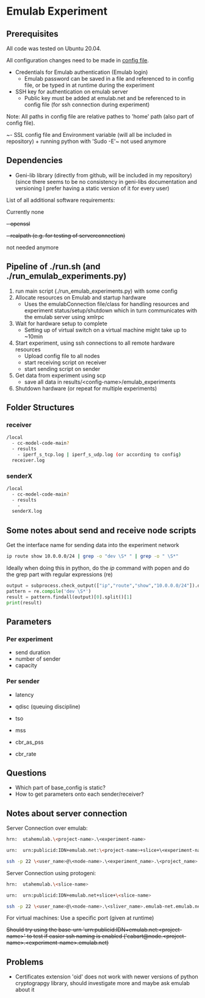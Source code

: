 # Emulab Experiment

## Prerequisites

All code was tested on Ubuntu 20.04.

All configuration changes need to be made in [config file](../emulab_experiments/emulab_config.yaml).

- Credentials for Emulab authentication (Emulab login)
  - Emulab password can be saved in a file and referenced to in config file, or be typed in at runtime during the experiment
- SSH key for authentication on emulab server
  - Public key must be added at emulab.net and be referenced to in config file (for ssh connection during experiment)

Note: All paths in config file are relative pathes to 'home' path (also part of config file).

~- SSL config file and Environment variable (will all be included in repository) + running python with 'Sudo -E'~ not used anymore

## Dependencies

- Geni-lib library (directly from github, will be included in my repository) (since there seems to be no consistency in geni-libs documentation and versioning I prefer having a static version of it for every user)

List of all additional software requirements:

Currently none

~~- openssl~~

~~- realpath (e.g. for testing of serverconnection)~~

not needed anymore

## Pipeline of ./run.sh (and ./run_emulab_experiments.py)

1. run main script (./run_emulab_experiments.py) with some config
2. Allocate resources on Emulab and startup hardware
    - Uses the emulabConnection file/class for handling resources and experiment status/setup/shutdown which in turn communicates with the emulab server using xmlrpc
3. Wait for hardware setup to complete
    - Setting up of virtual switch on a virtual machine might take up to ~10min
4. Start experiment, using ssh connections to all remote hardware resources
    - Upload config file to all nodes
    - start receiving script on receiver
    - start sending script on sender
5. Get data from experiment using scp
    - save all data in results/\<config-name\>/emulab_experiments
6. Shutdown hardware (or repeat for multiple experiments)

## Folder Structures

### receiver

~~~bash
/local
  - cc-model-code-main?
  - results
    - iperf_s_tcp.log | iperf_s_udp.log (or according to config)
  receiver.log
~~~

### senderX

~~~bash
/local
  - cc-model-code-main?
  - results
    - 
  senderX.log
~~~

## Some notes about send and receive node scripts

Get the interface name for sending data into the experiment network

~~~bash
ip route show 10.0.0.0/24 | grep -o "dev \S* " | grep -o " \S*"
~~~

Ideally when doing this in python, do the _ip_ command with popen and do the grep part with regular expressions (re)

~~~python
output = subprocess.check_output(["ip","route","show","10.0.0.0/24"]).decode("utf-8")
pattern = re.compile('dev \S*')
result = pattern.findall(output)[0].split()[1]
print(result)
~~~

## Parameters

### Per experiment

- send duration
- number of sender
- capacity

### Per sender

- latency
- qdisc (queuing discipline)
- tso

- mss
- cbr_as_pss
- cbr_rate

## Questions

- Which part of base_config is static?
- How to get parameters onto each sender/receiver?

## Notes about server connection

Server Connection over emulab:

~~~bash
hrn:  utahemulab.\<project-name>.\<experiment-name>

urn:  urn:publicid:IDN+emulab.net:\<project-name>+slice+\<experiment-name>

ssh -p 22 \<user_name>@\<node-name>.\<experiment_name>.\<project_name>.emulab.net
~~~

Server Connection using protogeni:

~~~bash
hrn:  utahemulab.\<slice-name>

urn:  urn:publicid:IDN+emulab.net+slice+\<slice-name>

ssh -p 22 \<user_name>@\<node-name>.\<sliver_name>.emulab-net.emulab.net
~~~

For virtual machines: Use a specific port (given at runtime)

~~Should try using the base-urn 'urn:publicid:IDN+emulab.net:\<project-name>' to test if easier ssh naming is enabled ('cabart@node.\<project-name>.\<experiment-name>.emulab.net)~~

## Problems

- Certificates extension 'oid' does not work with newer versions of python cryptograpgy library, should investigate more and maybe ask emulab about it
